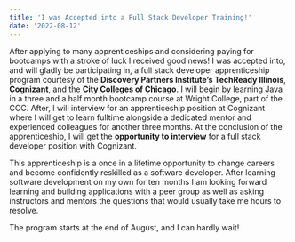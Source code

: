```yaml
---
title: 'I was Accepted into a Full Stack Developer Training!'
date: '2022-08-12'
---
```


After applying to many apprenticeships and considering paying for bootcamps with a stroke of luck I received good news! I was accepted into, and will gladly be participating in, a full stack developer apprenticeship program courtesy of the **Discovery Partners Institute’s TechReady Illinois**, **Cognizant**, and the **City Colleges of Chicago**. I will begin by learning Java in a three and a half month bootcamp course at Wright College, part of the CCC. After, I will interview for an apprenticeship position at Cognizant where I will get to learn fulltime alongside a dedicated mentor and experienced colleagues for another three months.  At the conclusion of the apprenticeship, I will get the **opportunity to interview** for a full stack developer position with Cognizant. 

This apprenticeship is a once in a lifetime opportunity to change careers and become confidently reskilled as a software developer. After learning software development on my own for ten months I am looking forward learning and building applications with a peer group as well as asking instructors and mentors the questions that would usually take me hours to resolve. 

The program starts at the end of August, and I can hardly wait! 

